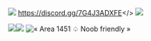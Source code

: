 ![](https://github.com/Powerforce00/Area1451/assets/145535983/645fc953-8a4f-409e-b3d8-8893045355a8)
<a id="Join Discord!!">https://discord.gg/7G4J3ADXFE</>
![](https://github.com/Powerforce00/Area1451/assets/145535983/dba21181-5efd-4302-bd32-7340c0ffd3d0)

![](https://github.com/Powerforce00/Area1451/assets/145535983/eaa3d722-f24b-417a-8bf9-2895c14e056b)![](https://github.com/Powerforce00/Area1451/assets/145535983/e8b2ed16-948d-45ea-95b7-c7875714ac94)
![« Area 1451 ♤ Noob friendly »](https://github.com/Powerforce00/Area1451/assets/145535983/3c23c9d9-cd50-47e1-a020-ff51cdd9eb4d)


